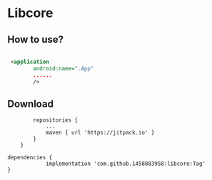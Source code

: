 Libcore
============

How to use?
--------


```AndroidMainfest.xml

 <application
        android:name=".App"
        ......
        />

```



Download
--------

```allprojects {
		repositories {
			...
			maven { url 'https://jitpack.io' }
		}
	}
  
dependencies {
	        implementation 'com.github.1458883958:libcore:Tag'
}
```


